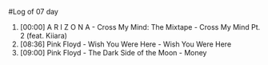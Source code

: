 #Log of 07 day

1. [00:00] A R I Z O N A - Cross My Mind: The Mixtape - Cross My Mind Pt. 2 (feat. Kiiara)
1. [08:36] Pink Floyd - Wish You Were Here - Wish You Were Here
1. [09:00] Pink Floyd - The Dark Side of the Moon - Money
